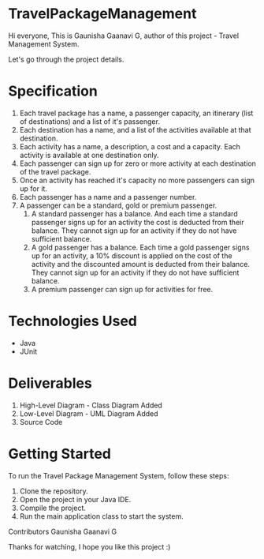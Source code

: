 # TravelPackageManagement

Hi everyone, 
This is Gaunisha Gaanavi G, author of this project - Travel Management System. 

Let's go through the project details.

# Specification
1. Each travel package has a name, a passenger capacity, an itinerary (list of destinations) and a list of it's passenger.
2. Each destination has a name, and a list of the activities available at that destination.
3. Each activity has a name, a description, a cost and a capacity. Each activity is available at one destination only. 
4. Each passenger can sign up for zero or more activity at each destination of the travel package.
5. Once an activity has reached it's capacity no more passengers can sign up for it.
6. Each passenger has a name and a passenger number. 
7. A passenger can be a standard, gold or premium passenger. 
    1. A standard passenger has a balance. And each time a standard passenger signs up for an activity the cost is deducted from their balance. They cannot sign up for an activity if they do not have sufficient balance.
    2. A gold passenger has a balance. Each time a gold passenger signs up for an activity, a 10% discount is applied on the cost of the activity and the discounted amount is deducted from their balance. They cannot sign up for an activity if they do not have sufficient balance.
    3. A premium passenger can sign up for activities for free.
  
  
# Technologies Used

* Java
* JUnit

# Deliverables

1. High-Level Diagram - Class Diagram Added
2. Low-Level Diagram - UML Diagram Added
3. Source Code

# Getting Started

To run the Travel Package Management System, follow these steps:

1. Clone the repository.
2. Open the project in your Java IDE.
3. Compile the project.
4. Run the main application class to start the system.

Contributors
Gaunisha Gaanavi G

Thanks for watching, I hope you like this project :)


